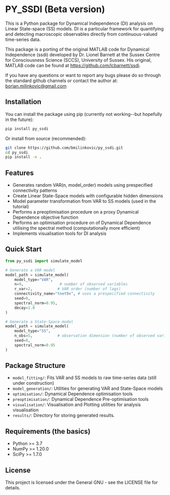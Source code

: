 # PY_SSDI (Beta version)

This is a Python package for Dynamical Independence (DI) analysis on Linear State-space (SS) models. DI is a particular framework for quantifying and detecting macroscopic observables directly from continuous-valued time-series data. 

This package is a porting of the original MATLAB code for Dynamical Independence (ssdi) developed by Dr. Lionel Barnett at the Sussex Centre for Consciousness Science (SCCS), University of Sussex. His original, MATLAB code can be found at https://github.com/lcbarnett/ssdi. 

If you have any questions or want to report any bugs please do so through the standard github channels or contact the author at: borjan.milinkovic@gmail.com

## Installation

You can install the package using pip (currently not working--but hopefully in the future):

```bash
pip install py_ssdi
```

Or install from source (recommended):

```bash
git clone https://github.com/bmilinkovic/py_ssdi.git
cd py_ssdi
pip install -e .
```

## Features

- Generates random VAR(n, model_order) models using prespecified connectivity patterns
- Create Linear State-Space models with configurable hidden dimensions
- Model parameter transformation from VAR to SS models (used in the tutorial) 
- Performs a preoptimisation procedure on a proxy Dynamical Dependence objective function
- Performs an optimisation procedure on of Dynamical Dependence utilising the spectral method (computationally more efficient)
- Implements visualisation tools for DI analysis

## Quick Start

```python
from py_ssdi import simulate_model

# Generate a VAR model
model_path = simulate_model(
    model_type="VAR",
    n=9,                # number of observed variables
    r_var=2,           # VAR order (number of lags)
    connectivity_name="tnet9x", # uses a prespecified connectivity
    seed=0,
    spectral_norm=0.95,
    decay=1.0
)

# Generate a State-Space model
model_path = simulate_model(
    model_type="SS",
    n_obs=5,           # observation dimension (number of observed variables, *not* the hidden dimension)
    seed=0,
    spectral_norm=0.95
)
```

## Package Structure

- `model_fitting/`: Fits VAR and SS models to raw time-series data (still under construction)
- `model_generation/`: Utilities for generating VAR and State-Space models
- `optimisation/`: Dynamical Dependence optimisation tools
- `preoptimisation/`: Dynamical Dependence Pre-optimisation tools
- `visualisation/`: Visualisation and Plotting utilities for analysis visualisation
- `results/`: Directory for storing generated results. 

## Requirements (the basics)

- Python >= 3.7
- NumPy >= 1.20.0
- SciPy >= 1.7.0

## License

This project is licensed under the General GNU - see the LICENSE file for details.
